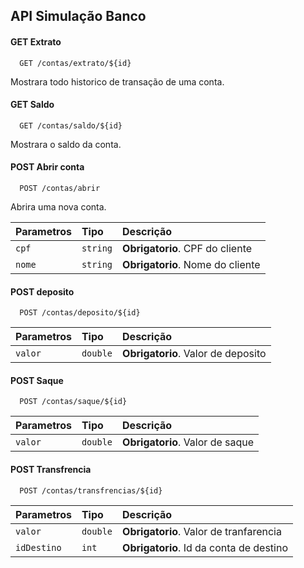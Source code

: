 
## API Simulação Banco

#### GET Extrato

```http
  GET /contas/extrato/${id}
```

Mostrara todo historico de transação de uma conta.

#### GET Saldo

```http
  GET /contas/saldo/${id}
```

Mostrara o saldo da conta.

#### POST Abrir conta

```http 
  POST /contas/abrir  
```

Abrira uma nova conta.

| Parametros | Tipo     | Descrição                       |
| :--------- | :------- | :------------------------------ |
| `cpf`      | `string` | **Obrigatorio**. CPF do cliente |
| `nome`     | `string` | **Obrigatorio**. Nome do cliente|

#### POST deposito

```http
  POST /contas/deposito/${id}
```

| Parametros | Tipo     | Descrição                          | 
| :--------- | :------- | :--------------------------------- |
| `valor`    | `double` | **Obrigatorio**. Valor de deposito |

#### POST Saque

```http
  POST /contas/saque/${id}
```

| Parametros | Tipo     | Descrição                       | 
| :--------- | :------- | :------------------------------ |
| `valor`    | `double` | **Obrigatorio**. Valor de saque |

#### POST Transfrencia

```http
  POST /contas/transfrencias/${id}
```

| Parametros | Tipo     | Descrição                              | 
| :--------- | :------- | :------------------------------------- |
| `valor`    | `double` | **Obrigatorio**. Valor de tranfarencia |
| `idDestino`| `int`    | **Obrigatorio**. Id da conta de destino|